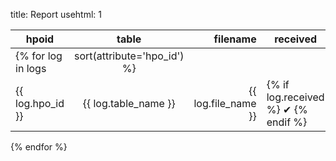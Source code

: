 title: Report
usehtml: 1

| hpoid   |    table      | filename | received | parsing | loaded|
|----------|:-------------:|---------:|----------|:-------:|------:|
{% for log in logs | sort(attribute='hpo_id') %}
  |{{ log.hpo_id }}  |{{ log.table_name }} |{{ log.file_name }} |{% if log.received %} &#10004; {% endif %} |{% if log.parsing %} &#10004; {% endif %} |{% if log.loading %} &#10004; {% endif %}|
{% endfor %}
